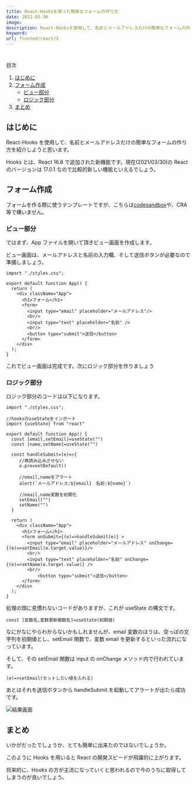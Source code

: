 ```yaml
---
title: React-Hooksを使った簡単なフォームの作り方
date: 2021-03-30
image:
description: React-Hooksを使用して、名前とメールアドレスだけの簡単なフォームの作り方を紹介しようと思います。Hooksとは、React 16.8 で追加された新機能です。現在(2021/03/30)のReactのバージョンは17.0.1なので比較的新しい機能といえるでしょう。
keyword:
url: fronted/react/3
---
```


#

<div>
   <p>目次</p>
   <ol>
      <li>
         <a href="#1">はじめに</a>
      </li>
      <li>
         <a href="#2">フォーム作成</a>
         <ul>
            <li>
              <a href="#">ビュー部分</a>
            </li>
			            <li>
              <a href="#">ロジック部分</a>
            </li>
         </ul>
      </li>
      <li>
        <a href="#3">まとめ</a>
      </li>
   </ol>
</div>

<h2 id="1">はじめに</h2>

React-Hooks を使用して、名前とメールアドレスだけの簡単なフォームの作り方を紹介しようと思います。

Hooks とは、React 16.8 で追加された新機能です。現在(2021/03/30)の React のバージョンは 17.0.1 なので比較的新しい機能といえるでしょう。

<h2 id="2">フォーム作成</h2>

フォームを作る際に使うテンプレートですが、こちらは[codesandbox](https://codesandbox.io/)や、CRA 等で構いません。

<h3 id="2-1">ビュー部分</h3>

ではまず、App ファイルを開いて頂きビュー画面を作成します。

ビュー画面は、メールアドレスと名前の入力欄、そして送信ボタンが必要なので準備しましょう。

```
import "./styles.css";

export default function App() {
  return (
    <div className="App">
      <h1>フォーム</h1>
      <form>
        <input type="email" placeholder="メールアドレス"/>
        <br/>
        <input type="text" placeholder="名前" />
		<br/>
		<button type="submit">送信</button>
      </form>
    </div>
  );
}
```

これでビュー画面は完成です。次にロジック部分を作りましょう

<h3 id="2-2">ロジック部分</h3>

ロジック部分のコードは以下になります。

```
import "./styles.css";

//hooksのuseStateをインポート
import {useState} from "react"

export default function App() {
  const [email,setEmail]=useState("")
  const [name,setName]=useState("")

  const handleSubmit=(e)=>{
	 //再読み込みさせない
     e.preventDefault()

	 //email,nameをアラート
     alert(`メールアドレス:${email}　名前:${name}`)

	 //email,name変数を初期化
     setEmail("")
     setName("")
  }

  return (
    <div className="App">
      <h1>フォーム</h1>
      <form onSubmit={(e)=>handleSubmit(e)} >
        <input type="email" placeholder="メールアドレス" onChange={(e)=>setEmail(e.target.value)}/>
        <br/>
        <input type="text" placeholder="名前" onChange={(e)=>setName(e.target.value)} />
        <br/>
		    <button type="submit">送信</button>
      </form>
    </div>
  );
}

```

処理の頭に見慣れないコードがありますが、これが useState の構文です。

```
const [変数名,変数更新関数名]=useState(初期値)
```

なにがなにやらわからないかもしれませんが、email 変数のほうは、空っぽの文字列を初期値とし、setEmail 関数で、変数 email を更新するといった流れになっています。

そして、その setEmail 関数は input の onChange メソッド内で行われています。

```
(e)=>setEmail(セットしたい値を入れる)
```

あとはそれを送信ボタンから handleSubmit を起動してアラートが出たら成功です。

![結果画面](/images/posts/フロントエンド/React/3/result.png)

<h2 id="3">まとめ</h2>

いかがだったでしょうか、とても簡単に出来たのではないでしょうか。

このように Hooks を用いると React の開発スピードが飛躍的に上がります。

将来的に、Hooks の方が主流になっていくと思われるので今のうちに取得してしまうのが良いでしょう。
